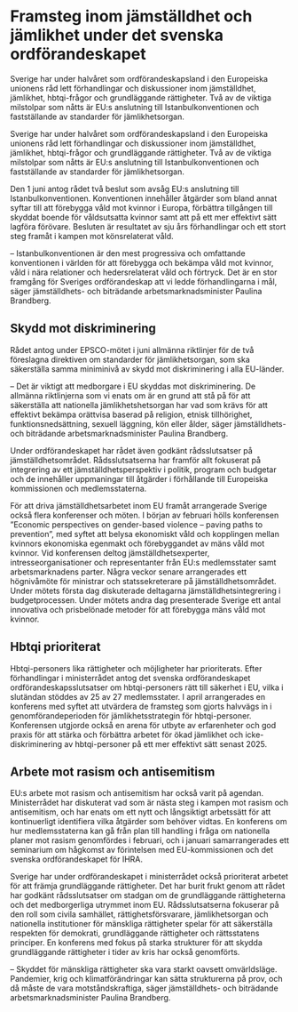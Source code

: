 # Framsteg inom jämställdhet och jämlikhet under det svenska ordförandeskapet

Sverige har under halvåret som ordförandeskapsland i den Europeiska unionens råd lett förhandlingar och diskussioner inom jämställdhet, jämlikhet, hbtqi-frågor och grundläggande rättigheter. Två av de viktiga milstolpar som nåtts är EU:s anslutning till Istanbulkonventionen och fastställande av standarder för jämlikhetsorgan.

Sverige har under halvåret som ordförandeskapsland i den Europeiska unionens råd lett förhandlingar och diskussioner inom jämställdhet, jämlikhet, hbtqi-frågor och grundläggande rättigheter. Två av de viktiga milstolpar som nåtts är EU:s anslutning till Istanbulkonventionen och fastställande av standarder för jämlikhetsorgan.

Den 1 juni antog rådet två beslut som avsåg EU:s anslutning till Istanbulkonventionen. Konventionen innehåller åtgärder som bland annat syftar till att förebygga våld mot kvinnor i Europa, förbättra tillgången till skyddat boende för våldsutsatta kvinnor samt att på ett mer effektivt sätt lagföra förövare. Besluten är resultatet av sju års förhandlingar och ett stort steg framåt i kampen mot könsrelaterat våld.

– Istanbulkonventionen är den mest progressiva och omfattande konventionen i världen för att förebygga och bekämpa våld mot kvinnor, våld i nära relationer och hedersrelaterat våld och förtryck. Det är en stor framgång för Sveriges ordförandeskap att vi ledde förhandlingarna i mål, säger jämställdhets- och biträdande arbetsmarknadsminister Paulina Brandberg.

## Skydd mot diskriminering

Rådet antog under EPSCO-mötet i juni allmänna riktlinjer för de två föreslagna direktiven om standarder för jämlikhetsorgan, som ska säkerställa samma miniminivå av skydd mot diskriminering i alla EU-länder.

– Det är viktigt att medborgare i EU skyddas mot diskriminering. De allmänna riktlinjerna som vi enats om är en grund att stå på för att säkerställa att nationella jämlikhetshetsorgan har vad som krävs för att effektivt bekämpa orättvisa baserad på religion, etnisk tillhörighet, funktionsnedsättning, sexuell läggning, kön eller ålder, säger jämställdhets- och biträdande arbetsmarknadsminister Paulina Brandberg.

Under ordförandeskapet har rådet även godkänt rådsslutsatser på jämställdhetsområdet. Rådsslutsatserna har framför allt fokuserat på integrering av ett jämställdhetsperspektiv i politik, program och budgetar och de innehåller uppmaningar till åtgärder i förhållande till Europeiska kommissionen och medlemsstaterna.

För att driva jämställdhetsarbetet inom EU framåt arrangerade Sverige också flera konferenser och möten. I början av februari hölls konferensen ”Economic perspectives on gender-based violence – paving paths to prevention”, med syftet att belysa ekonomiskt våld och kopplingen mellan kvinnors ekonomiska egenmakt och förebyggandet av mäns våld mot kvinnor. Vid konferensen deltog jämställdhetsexperter, intresseorganisationer och representanter från EU:s medlemsstater samt arbetsmarknadens parter. Några veckor senare arrangerades ett högnivåmöte för ministrar och statssekreterare på jämställdhetsområdet. Under mötets första dag diskuterade deltagarna jämställdhetsintegrering i budgetprocessen. Under mötets andra dag presenterade Sverige ett antal innovativa och prisbelönade metoder för att förebygga mäns våld mot kvinnor.

## Hbtqi prioriterat

Hbtqi-personers lika rättigheter och möjligheter har prioriterats. Efter förhandlingar i ministerrådet antog det svenska ordförandeskapet ordförandeskapsslutsatser om hbtqi-personers rätt till säkerhet i EU, vilka i slutändan stöddes av 25 av 27 medlemsstater. I april arrangerades en konferens med syftet att utvärdera de framsteg som gjorts halvvägs in i genomförandeperioden för jämlikhetsstrategin för hbtqi-personer. Konferensen utgjorde också en arena för utbyte av erfarenheter och god praxis för att stärka och förbättra arbetet för ökad jämlikhet och icke-diskriminering av hbtqi-personer på ett mer effektivt sätt senast 2025.

## Arbete mot rasism och antisemitism

EU:s arbete mot rasism och antisemitism har också varit på agendan. Ministerrådet har diskuterat vad som är nästa steg i kampen mot rasism och antisemitism, och har enats om ett nytt och långsiktigt arbetssätt för att kontinuerligt identifiera vilka åtgärder som behöver vidtas. En konferens om hur medlemsstaterna kan gå från plan till handling i fråga om nationella planer mot rasism genomfördes i februari, och i januari samarrangerades ett seminarium om hågkomst av förintelsen med EU-kommissionen och det svenska ordförandeskapet för IHRA.

Sverige har under ordförandeskapet i ministerrådet också prioriterat arbetet för att främja grundläggande rättigheter. Det har burit frukt genom att rådet har godkänt rådsslutsatser om stadgan om de grundläggande rättigheterna och det medborgerliga utrymmet inom EU. Rådsslutsatserna fokuserar på den roll som civila samhället, rättighetsförsvarare, jämlikhetsorgan och nationella institutioner för mänskliga rättigheter spelar för att säkerställa respekten för demokrati, grundläggande rättigheter och rättsstatens principer. En konferens med fokus på starka strukturer för att skydda grundläggande rättigheter i tider av kris har också genomförts.

– Skyddet för mänskliga rättigheter ska vara starkt oavsett omvärldsläge. Pandemier, krig och klimatförändringar kan sätta strukturerna på prov, och då måste de vara motståndskraftiga, säger jämställdhets- och biträdande arbetsmarknadsminister Paulina Brandberg.
